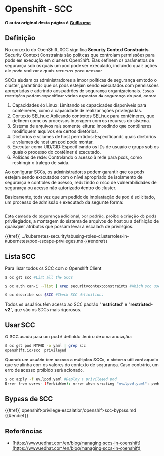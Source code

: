 # Openshift - SCC

**O autor original desta página é** [**Guillaume**](https://www.linkedin.com/in/guillaume-chapela-ab4b9a196)

## Definição

No contexto do OpenShift, SCC significa **Security Context Constraints**. Security Context Constraints são políticas que controlam permissões para pods em execução em clusters OpenShift. Elas definem os parâmetros de segurança sob os quais um pod pode ser executado, incluindo quais ações ele pode realizar e quais recursos pode acessar.

SCCs ajudam os administradores a impor políticas de segurança em todo o cluster, garantindo que os pods estejam sendo executados com permissões apropriadas e aderindo aos padrões de segurança organizacionais. Essas restrições podem especificar vários aspectos da segurança do pod, como:

1. Capacidades do Linux: Limitando as capacidades disponíveis para contêineres, como a capacidade de realizar ações privilegiadas.
2. Contexto SELinux: Aplicando contextos SELinux para contêineres, que definem como os processos interagem com os recursos do sistema.
3. Sistema de arquivos raiz somente leitura: Impedindo que contêineres modifiquem arquivos em certos diretórios.
4. Diretórios e volumes de host permitidos: Especificando quais diretórios e volumes de host um pod pode montar.
5. Executar como UID/GID: Especificando os IDs de usuário e grupo sob os quais o processo do contêiner é executado.
6. Políticas de rede: Controlando o acesso à rede para pods, como restringir o tráfego de saída.

Ao configurar SCCs, os administradores podem garantir que os pods estejam sendo executados com o nível apropriado de isolamento de segurança e controles de acesso, reduzindo o risco de vulnerabilidades de segurança ou acesso não autorizado dentro do cluster.

Basicamente, toda vez que um pedido de implantação de pod é solicitado, um processo de admissão é executado da seguinte forma:

<figure><img src="../../images/Managing SCCs in OpenShift-1.png" alt=""><figcaption></figcaption></figure>

Esta camada de segurança adicional, por padrão, proíbe a criação de pods privilegiados, a montagem do sistema de arquivos do host ou a definição de quaisquer atributos que possam levar à escalada de privilégios.

{{#ref}}
../kubernetes-security/abusing-roles-clusterroles-in-kubernetes/pod-escape-privileges.md
{{#endref}}

## Lista SCC

Para listar todos os SCC com o Openshift Client:
```bash
$ oc get scc #List all the SCCs

$ oc auth can-i --list | grep securitycontextconstraints #Which scc user can use

$ oc describe scc $SCC #Check SCC definitions
```
Todos os usuários têm acesso ao SCC padrão "**restricted**" e "**restricted-v2**", que são os SCCs mais rigorosos.

## Usar SCC

O SCC usado para um pod é definido dentro de uma anotação:
```bash
$ oc get pod MYPOD -o yaml | grep scc
openshift.io/scc: privileged
```
Quando um usuário tem acesso a múltiplos SCCs, o sistema utilizará aquele que se alinha com os valores do contexto de segurança. Caso contrário, um erro de acesso proibido será acionado.
```bash
$ oc apply -f evilpod.yaml #Deploy a privileged pod
Error from server (Forbidden): error when creating "evilpod.yaml": pods "evilpod" is forbidden: unable to validate against any security context constrain
```
## Bypass de SCC

{{#ref}}
openshift-privilege-escalation/openshift-scc-bypass.md
{{#endref}}

## Referências

- [https://www.redhat.com/en/blog/managing-sccs-in-openshift](https://www.redhat.com/en/blog/managing-sccs-in-openshift)
